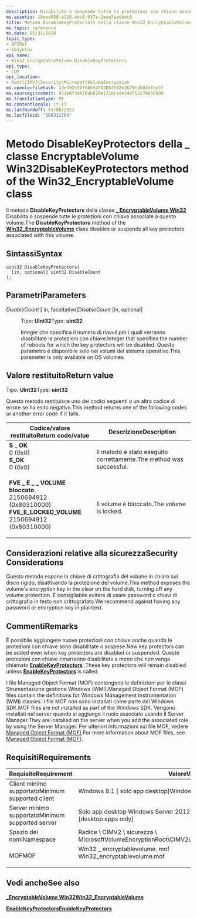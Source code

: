 ```yaml
---
description: Disabilita o sospende tutte le protezioni con chiave associate a questo volume.
ms.assetid: 19eed858-a116-4ec8-937a-2eea7aadbdc6
title: Metodo DisableKeyProtectors della classe Win32_EncryptableVolume
ms.topic: reference
ms.date: 05/31/2018
topic_type:
- APIRef
- kbSyntax
api_name:
- Win32_EncryptableVolume.DisableKeyProtectors
api_type:
- COM
api_location:
- Root\CIMV2\Security\MicrosoftVolumeEncryption
ms.openlocfilehash: 1de392c50f6665d793883582e2679cd502efbe37
ms.sourcegitcommit: 831e8f3db78ab820e1710cede244553c70e50500
ms.translationtype: MT
ms.contentlocale: it-IT
ms.lasthandoff: 01/08/2021
ms.locfileid: "106312764"
---
```

# <a name="disablekeyprotectors-method-of-the-win32_encryptablevolume-class"></a><span data-ttu-id="1c4b5-103">Metodo DisableKeyProtectors della \_ classe EncryptableVolume Win32</span><span class="sxs-lookup"><span data-stu-id="1c4b5-103">DisableKeyProtectors method of the Win32\_EncryptableVolume class</span></span>

<span data-ttu-id="1c4b5-104">Il metodo **DisableKeyProtectors** della classe [**\_ EncryptableVolume Win32**](win32-encryptablevolume.md) Disabilita o sospende tutte le protezioni con chiave associate a questo volume.</span><span class="sxs-lookup"><span data-stu-id="1c4b5-104">The **DisableKeyProtectors** method of the [**Win32\_EncryptableVolume**](win32-encryptablevolume.md) class disables or suspends all key protectors associated with this volume.</span></span>

## <a name="syntax"></a><span data-ttu-id="1c4b5-105">Sintassi</span><span class="sxs-lookup"><span data-stu-id="1c4b5-105">Syntax</span></span>


```mof
uint32 DisableKeyProtectors(
  [in, optional] uint32 DisableCount
);
```



## <a name="parameters"></a><span data-ttu-id="1c4b5-106">Parametri</span><span class="sxs-lookup"><span data-stu-id="1c4b5-106">Parameters</span></span>

<dl> <dt>

<span data-ttu-id="1c4b5-107">*DisableCount* \[ in, facoltativo\]</span><span class="sxs-lookup"><span data-stu-id="1c4b5-107">*DisableCount* \[in, optional\]</span></span>
</dt> <dd>

<span data-ttu-id="1c4b5-108">Tipo: **UInt32**</span><span class="sxs-lookup"><span data-stu-id="1c4b5-108">Type: **uint32**</span></span>

<span data-ttu-id="1c4b5-109">Integer che specifica il numero di riavvii per i quali verranno disabilitate le protezioni con chiave.</span><span class="sxs-lookup"><span data-stu-id="1c4b5-109">Integer that specifies the number of reboots for which the key protectors will be disabled.</span></span> <span data-ttu-id="1c4b5-110">Questo parametro è disponibile solo nei volumi del sistema operativo.</span><span class="sxs-lookup"><span data-stu-id="1c4b5-110">This parameter is only available on OS volumes.</span></span>

</dd> </dl>

## <a name="return-value"></a><span data-ttu-id="1c4b5-111">Valore restituito</span><span class="sxs-lookup"><span data-stu-id="1c4b5-111">Return value</span></span>

<span data-ttu-id="1c4b5-112">Tipo: **UInt32**</span><span class="sxs-lookup"><span data-stu-id="1c4b5-112">Type: **uint32**</span></span>

<span data-ttu-id="1c4b5-113">Questo metodo restituisce uno dei codici seguenti o un altro codice di errore se ha esito negativo.</span><span class="sxs-lookup"><span data-stu-id="1c4b5-113">This method returns one of the following codes or another error code if it fails.</span></span>



| <span data-ttu-id="1c4b5-114">Codice/valore restituito</span><span class="sxs-lookup"><span data-stu-id="1c4b5-114">Return code/value</span></span>                                                                                                                                                                  | <span data-ttu-id="1c4b5-115">Descrizione</span><span class="sxs-lookup"><span data-stu-id="1c4b5-115">Description</span></span>                           |
|------------------------------------------------------------------------------------------------------------------------------------------------------------------------------------|---------------------------------------|
| <dl> <span data-ttu-id="1c4b5-116"><dt>**S \_ OK**</dt> <dt>0 (0x0)</dt></span><span class="sxs-lookup"><span data-stu-id="1c4b5-116"><dt>**S\_OK**</dt> <dt>0 (0x0)</dt></span></span> </dl>                                  | <span data-ttu-id="1c4b5-117">Il metodo è stato eseguito correttamente.</span><span class="sxs-lookup"><span data-stu-id="1c4b5-117">The method was successful.</span></span><br/> |
| <dl> <span data-ttu-id="1c4b5-118"><dt>**FVE \_ E \_ \_ VOLUME bloccato**</dt> <dt>2150694912 (0x80310000)</dt></span><span class="sxs-lookup"><span data-stu-id="1c4b5-118"><dt>**FVE\_E\_LOCKED\_VOLUME**</dt> <dt>2150694912 (0x80310000)</dt></span></span> </dl> | <span data-ttu-id="1c4b5-119">Il volume è bloccato.</span><span class="sxs-lookup"><span data-stu-id="1c4b5-119">The volume is locked.</span></span><br/>      |



 

## <a name="security-considerations"></a><span data-ttu-id="1c4b5-120">Considerazioni relative alla sicurezza</span><span class="sxs-lookup"><span data-stu-id="1c4b5-120">Security Considerations</span></span>

<span data-ttu-id="1c4b5-121">Questo metodo espone la chiave di crittografia del volume in chiaro sul disco rigido, disattivando la protezione del volume.</span><span class="sxs-lookup"><span data-stu-id="1c4b5-121">This method exposes the volume's encryption key in the clear on the hard disk, turning off any volume protection.</span></span> <span data-ttu-id="1c4b5-122">È consigliabile evitare di usare password o chiavi di crittografia in testo non crittografato.</span><span class="sxs-lookup"><span data-stu-id="1c4b5-122">We recommend against having any password or encryption key in plaintext.</span></span>

## <a name="remarks"></a><span data-ttu-id="1c4b5-123">Commenti</span><span class="sxs-lookup"><span data-stu-id="1c4b5-123">Remarks</span></span>

<span data-ttu-id="1c4b5-124">È possibile aggiungere nuove protezioni con chiave anche quando le protezioni con chiave sono disabilitate o sospese.</span><span class="sxs-lookup"><span data-stu-id="1c4b5-124">New key protectors can be added even when key protectors are disabled or suspended.</span></span> <span data-ttu-id="1c4b5-125">Queste protezioni con chiave rimarranno disabilitate a meno che non venga chiamato [**EnableKeyProtectors**](enablekeyprotectors-win32-encryptablevolume.md) .</span><span class="sxs-lookup"><span data-stu-id="1c4b5-125">These key protectors will remain disabled unless [**EnableKeyProtectors**](enablekeyprotectors-win32-encryptablevolume.md) is called.</span></span>

<span data-ttu-id="1c4b5-126">I file Managed Object Format (MOF) contengono le definizioni per le classi Strumentazione gestione Windows (WMI).</span><span class="sxs-lookup"><span data-stu-id="1c4b5-126">Managed Object Format (MOF) files contain the definitions for Windows Management Instrumentation (WMI) classes.</span></span> <span data-ttu-id="1c4b5-127">I file MOF non sono installati come parte del Windows SDK.</span><span class="sxs-lookup"><span data-stu-id="1c4b5-127">MOF files are not installed as part of the Windows SDK.</span></span> <span data-ttu-id="1c4b5-128">Vengono installati nel server quando si aggiunge il ruolo associato usando il Server Manager.</span><span class="sxs-lookup"><span data-stu-id="1c4b5-128">They are installed on the server when you add the associated role by using the Server Manager.</span></span> <span data-ttu-id="1c4b5-129">Per ulteriori informazioni sui file MOF, vedere [Managed Object Format (MOF)](../wmisdk/managed-object-format--mof-.md).</span><span class="sxs-lookup"><span data-stu-id="1c4b5-129">For more information about MOF files, see [Managed Object Format (MOF)](../wmisdk/managed-object-format--mof-.md).</span></span>

## <a name="requirements"></a><span data-ttu-id="1c4b5-130">Requisiti</span><span class="sxs-lookup"><span data-stu-id="1c4b5-130">Requirements</span></span>



| <span data-ttu-id="1c4b5-131">Requisito</span><span class="sxs-lookup"><span data-stu-id="1c4b5-131">Requirement</span></span> | <span data-ttu-id="1c4b5-132">Valore</span><span class="sxs-lookup"><span data-stu-id="1c4b5-132">Value</span></span> |
|-------------------------------------|---------------------------------------------------------------------------------------------------------|
| <span data-ttu-id="1c4b5-133">Client minimo supportato</span><span class="sxs-lookup"><span data-stu-id="1c4b5-133">Minimum supported client</span></span><br/> | <span data-ttu-id="1c4b5-134">Windows 8.1 \[ solo app desktop\]</span><span class="sxs-lookup"><span data-stu-id="1c4b5-134">Windows 8.1 \[desktop apps only\]</span></span><br/>                                                            |
| <span data-ttu-id="1c4b5-135">Server minimo supportato</span><span class="sxs-lookup"><span data-stu-id="1c4b5-135">Minimum supported server</span></span><br/> | <span data-ttu-id="1c4b5-136">Solo app desktop Windows Server 2012 R2 \[\]</span><span class="sxs-lookup"><span data-stu-id="1c4b5-136">Windows Server 2012 R2 \[desktop apps only\]</span></span><br/>                                                 |
| <span data-ttu-id="1c4b5-137">Spazio dei nomi</span><span class="sxs-lookup"><span data-stu-id="1c4b5-137">Namespace</span></span><br/>                | <span data-ttu-id="1c4b5-138">Radice \\ CIMV2 \\ sicurezza \\ MicrosoftVolumeEncryption</span><span class="sxs-lookup"><span data-stu-id="1c4b5-138">Root\\CIMV2\\Security\\MicrosoftVolumeEncryption</span></span><br/>                                             |
| <span data-ttu-id="1c4b5-139">MOF</span><span class="sxs-lookup"><span data-stu-id="1c4b5-139">MOF</span></span><br/>                      | <dl> <span data-ttu-id="1c4b5-140"><dt>Win32 \_ encryptablevolume. mof</dt></span><span class="sxs-lookup"><span data-stu-id="1c4b5-140"><dt>Win32\_encryptablevolume.mof</dt></span></span> </dl> |



## <a name="see-also"></a><span data-ttu-id="1c4b5-141">Vedi anche</span><span class="sxs-lookup"><span data-stu-id="1c4b5-141">See also</span></span>

<dl> <dt>

[<span data-ttu-id="1c4b5-142">**\_EncryptableVolume Win32**</span><span class="sxs-lookup"><span data-stu-id="1c4b5-142">**Win32\_EncryptableVolume**</span></span>](win32-encryptablevolume.md)
</dt> <dt>

[<span data-ttu-id="1c4b5-143">**EnableKeyProtectors**</span><span class="sxs-lookup"><span data-stu-id="1c4b5-143">**EnableKeyProtectors**</span></span>](enablekeyprotectors-win32-encryptablevolume.md)
</dt> </dl>

 

 
